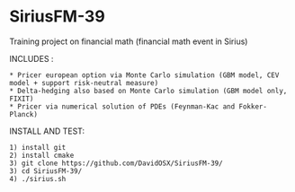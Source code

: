 # SiriusFM-39
Training project on financial math (financial math event in Sirius)

INCLUDES :

    * Pricer european option via Monte Carlo simulation (GBM model, CEV model + support risk-neutral measure)
    * Delta-hedging also based on Monte Carlo simulation (GBM model only, FIXIT)
    * Pricer via numerical solution of PDEs (Feynman-Kac and Fokker-Planck)
    
INSTALL AND TEST:

    1) install git
    2) install cmake
    3) git clone https://github.com/DavidOSX/SiriusFM-39/
    3) cd SiriusFM-39/
    4) ./sirius.sh
